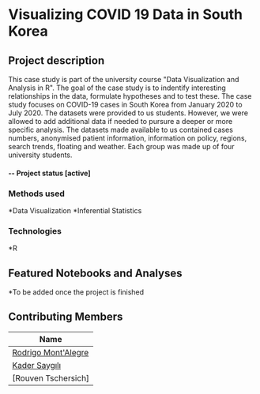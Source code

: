# Visualizing COVID 19 Data in South Korea

## Project description
This case study is part of the university course "Data Visualization and Analysis in R". The goal of the case study is to indentify interesting relationships in the data, formulate hypotheses and to test these. The case study focuses on COVID-19 cases in South Korea from January 2020 to July 2020. The datasets were provided to us students. However, we were allowed to add additional data if needed to pursure a deeper or more specific analysis. The datasets made available to us contained cases numbers, anonymised patient information, information on policy, regions, search trends, floating  and weather. Each group was made up of four university students.

#### -- Project status [active]

### Methods used

*Data Visualization
*Inferential Statistics

### Technologies

*R

## Featured Notebooks and Analyses

*To be added once the project is finished

## Contributing Members
|Name     |
|---------|
|[Rodrigo Mont'Alegre](https://github.com/[rodrigomontalegre])|
|[Kader Saygılı](https://github.com/[kadersaygili])|
|[Rouven Tschersich]

